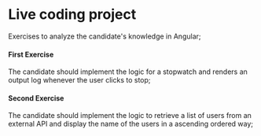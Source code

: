 # Live coding project

Exercises to analyze the candidate's knowledge in Angular;

#### First Exercise

The candidate should implement the logic for a stopwatch and renders an output log whenever the user clicks to stop;

#### Second Exercise

The candidate should implement the logic to retrieve a list of users from an external API and display the name of the users in a ascending ordered way;
